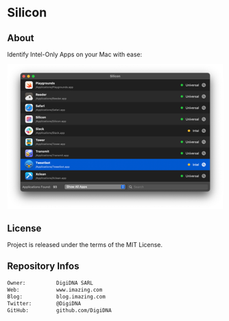 Silicon
=======

About
-----

Identify Intel-Only Apps on your Mac with ease:

![Silicon](Assets/Screen.png "Silicon")

License
-------

Project is released under the terms of the MIT License.

Repository Infos
----------------

    Owner:          DigiDNA SARL
    Web:            www.imazing.com
    Blog:           blog.imazing.com
    Twitter:        @DigiDNA
    GitHub:         github.com/DigiDNA
